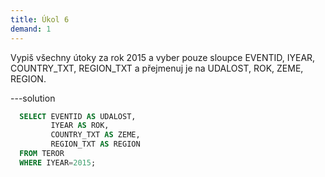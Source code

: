 ```yaml
---
title: Úkol 6
demand: 1
---
```


Vypiš všechny útoky za rok 2015 a vyber pouze sloupce EVENTID, IYEAR, COUNTRY_TXT, REGION_TXT a přejmenuj je na UDALOST, ROK, ZEME, REGION.

---solution

  ```sql
    SELECT EVENTID AS UDALOST,
           IYEAR AS ROK,
           COUNTRY_TXT AS ZEME,
           REGION_TXT AS REGION
    FROM TEROR
    WHERE IYEAR=2015;
  ```
